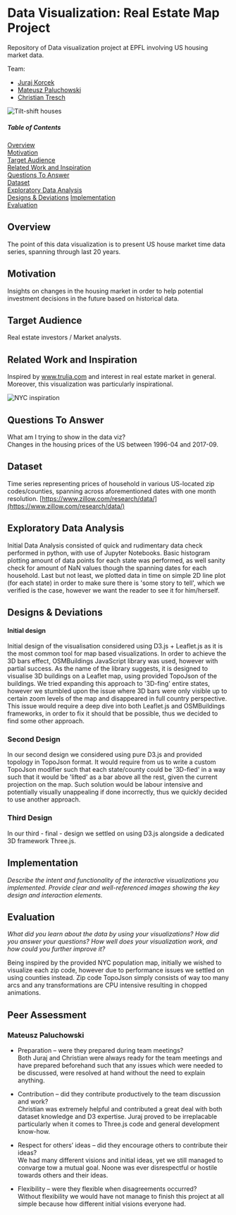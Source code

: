 # Data Visualization: Real Estate Map Project

Repository of Data visualization project at EPFL involving US housing market data.

Team:    
* [Juraj Korcek]()    
* [Mateusz Paluchowski](https://github.com/PaluchowskiMatthew)    
* [Christian Tresch](https://github.com/raccc)    

![Tilt-shift houses](https://i.ytimg.com/vi/9BBZCfQcGus/maxresdefault.jpg)

##### Table of Contents  
[Overview](#Overview)  
[Motivation](#Motivation)  
[Target Audience](#Target_audience)    
[Related Work and Inspiration](#Related_work_and_inspiration)  
[Questions To Answer](#Questions_to_answer)    
[Dataset](#Dataset)  
[Exploratory Data Analysis](#Exploratory_data_analysis)    
[Designs & Deviations](#Designs_&_Deviations)
[Implementation](#Implementation)  
[Evaluation](#Evaluation)  


## Overview <a name="Overview"/>    

The point of this data visualization is to present US house market time data series, spanning through last 20 years.

## Motivation <a name="Motivation"/>    

Insights on changes in the housing market in order to help potential investment decisions in the future based on historical data.

   
## Target Audience <a name="Target_audience"/>

Real estate investors / Market analysts.

    
## Related Work and Inspiration <a name="Related_work_and_inspiration"/>

Inspired by www.trulia.com and interest in real estate market in general. Moreover, this visualization was particularly inspirational.

![NYC inspiration](https://imgs.6sqft.com/wp-content/uploads/2015/07/20212442/New-york-city-population-day-versus-night.jpg)
  
## Questions To Answer <a name="Questions_to_answer"/>   

What am I trying to show in the data viz?    
Changes in the housing prices of the US between 1996-04 and 2017-09.
    
## Dataset <a name="Dataset"/>    
Time series representing prices of household in various US-located zip codes/counties, spanning across aforementioned dates with one month resolution.
[https://www.zillow.com/research/data/](https://www.zillow.com/research/data/)
   
## Exploratory Data Analysis <a name="Exploratory_data_analysis"/>     
Initial Data Analysis consisted of quick and rudimentary data check performed in python, with use of Jupyter Notebooks. Basic histogram plotting amount of data points for each state was performed, as well sanity check for amount of NaN values though the spanning dates for each household. Last but not least, we plotted data in time on simple 2D line plot (for each state) in order to make sure there is 'some story to tell', which we verified is the case, however we want the reader to see it for him/herself.
    
## Designs & Deviations <a name="Designs_&_Deviations"/>    

#### Initial design 
Initial design of the visualisation considered using D3.js + Leaflet.js as it is the most common tool for map based visualizations. In order to achieve the 3D bars effect, OSMBuildings JavaScript library was used, however with partial success. As the name of the library suggests, it is designed to visualise 3D buildings on a Leaflet map, using provided TopoJson of the buildings. We tried expanding this approach to '3D-fing' entire states, however we stumbled upon the issue where 3D bars were only visible up to certain zoom levels of the map and disappeared in full country perspective. This issue would require a deep dive into both Leaflet.js and OSMBuildings frameworks, in order to fix it should that be possible, thus we decided to find some other approach.

### Second Design
In our second design we considered using pure D3.js and provided topology in TopoJson format. It would require from us to write a custom TopoJson modifier such that each state/county could be '3D-fied' in a way such that it would be 'lifted' as a bar above all the rest, given the current projection on the map. Such solution would be labour intensive and potentially visually unappealing if done incorrectly, thus we quickly decided to use another approach.

### Third Design
In our third - final - design we settled on using D3.js alongside a dedicated 3D framework Three.js.
 
## Implementation <a name="Implementation"/>     

*Describe the intent and functionality of the interactive visualizations you implemented. Provide clear and well-referenced images showing the key design and interaction elements.*
    
## Evaluation <a name="Evaluation"/>

*What did you learn about the data by using your visualizations? How did you answer your questions? How well does your visualization work, and how could you further improve it?*

Being inspired by the provided NYC population map, initially we wished to visualize each zip code, however due to performance issues we settled on using counties instead. Zip code TopoJson simply consists of way too many arcs and any transformations are CPU intensive resulting in chopped animations. 

## Peer Assessment

### Mateusz Paluchowski

- Preparation – were they prepared during team meetings?    
   Both Juraj and Christian were always ready for the team meetings and have prepared beforehand such that any issues which were needed to be discussed, were resolved at hand without the need to explain anything.
   
- Contribution – did they contribute productively to the team discussion and work?    
   Christian was extremely helpful and contributed a great deal with both dataset knowledge and D3 expertise.
   Juraj proved to be irreplacable particularly when it comes to Three.js code and general development know-how.
   
- Respect for others’ ideas – did they encourage others to contribute their ideas?    
   We had many different visions and initial ideas, yet we still managed to convarge tow a mutual goal. Noone was ever disrespectful or hostile towards others and their ideas.
   
- Flexibility – were they flexible when disagreements occurred?    
   Without flexibility we would have not manage to finish this project at all simple because how different initial visions everyone had.
